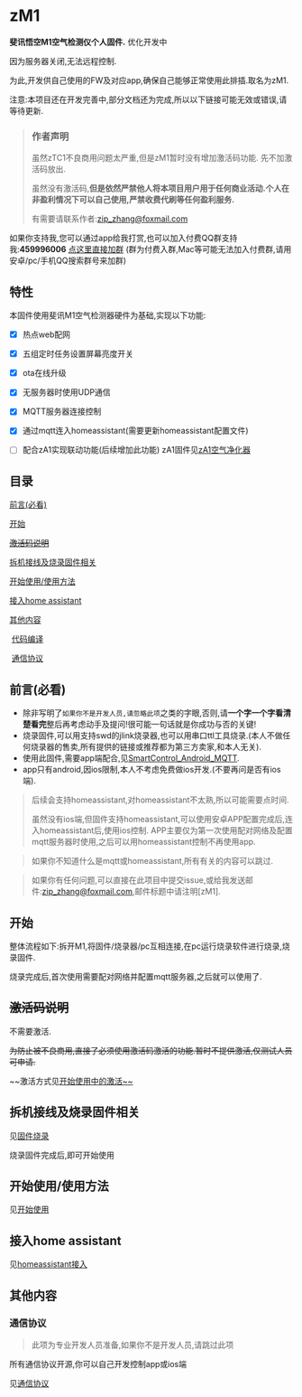 # zM1

**斐讯悟空M1空气检测仪个人固件.** 优化开发中

因为服务器关闭,无法远程控制.

为此,开发供自己使用的FW及对应app,确保自己能够正常使用此排插.取名为zM1.



注意:本项目还在开发完善中,部分文档还为完成,所以以下链接可能无效或错误,请等待更新.



> ### 作者声明
>
> 虽然zTC1不良商用问题太严重,但是zM1暂时没有增加激活码功能. 先不加激活码放出.
>
> 虽然没有激活码,**但是依然严禁他人将本项目用户用于任何商业活动.个人在非盈利情况下可以自己使用,严禁收费代刷等任何盈利服务.**
>
> 有需要请联系作者:zip_zhang@foxmail.com



如果你支持我,您可以通过app给我打赏,也可以加入付费QQ群支持我:**459996006**  [点这里直接加群](//shang.qq.com/wpa/qunwpa?idkey=9104eabd6131d856b527ad89636fc603eb745a5d047e8b45d183165c8e607e59)  (群为付费入群,Mac等可能无法加入付费群,请用安卓/pc/手机QQ搜索群号来加群)



## 特性

本固件使用斐讯M1空气检测器硬件为基础,实现以下功能:
- [x] 热点web配网

- [x] 五组定时任务设置屏幕亮度开关

- [x] ota在线升级

- [x] 无服务器时使用UDP通信

- [x] MQTT服务器连接控制

- [x] 通过mqtt连入homeassistant(需要更新homeassistant配置文件)

- [ ] 配合zA1实现联动功能(后续增加此功能) zA1固件见[zA1空气净化器](https://github.com/a2633063/zA1)

  



## 目录

[前言(必看)](#前言必看)

[开始](#开始)

~~[激活码说明](#激活码说明)~~

[拆机接线及烧录固件相关](#拆机接线及烧录固件相关)

[开始使用/使用方法](#开始使用/使用方法)

[接入home assistant](#接入home-assistant)

[其他内容](#其他内容)

​	[代码编译](#代码编译)

​	[通信协议](#通信协议)





## 前言(必看)

- 除非写明了`如果你不是开发人员,请忽略此项`之类的字眼,否则,请**一个字一个字看清楚看完**整后再考虑动手及提问!很可能一句话就是你成功与否的关键!
- 烧录固件,可以用支持swd的jlink烧录器,也可以用串口ttl工具烧录.(本人不做任何烧录器的售卖,所有提供的链接或推荐都为第三方卖家,和本人无关).
- 使用此固件,需要app端配合,见[SmartControl_Android_MQTT](https://github.com/a2633063/SmartControl_Android_MQTT).
- app只有android,因ios限制,本人不考虑免费做ios开发.(不要再问是否有ios端).

> 后续会支持homeassistant,对homeassistant不太熟,所以可能需要点时间.
>
> 虽然没有ios端,但固件支持homeassistant,可以使用安卓APP配置完成后,连入homeassistant后,使用ios控制. APP主要仅为第一次使用配对网络及配置mqtt服务器时使用,之后可以用homeassistant控制不再使用app.

> 如果你不知道什么是mqtt或homeassistant,所有有关的内容可以跳过.

> 如果你有任何问题,可以直接在此项目中提交issue,或给我发送邮件:zip_zhang@foxmail.com,邮件标题中请注明[zM1].





## 开始

整体流程如下:拆开M1,将固件/烧录器/pc互相连接,在pc运行烧录软件进行烧录,烧录固件.

烧录完成后,首次使用需要配对网络并配置mqtt服务器,之后就可以使用了.



## ~~激活码说明~~

不需要激活.

~~为防止被不良商用,直接了必须使用激活码激活的功能.暂时不提供激活,仅测试人员可申请.~~

~~激活方式见[开始使用中的激活~~](https://github.com/a2633063/zM1/wiki/开始使用#激活)

## 拆机接线及烧录固件相关

见[固件烧录](https://github.com/a2633063/zM1/wiki/固件烧录)

烧录固件完成后,即可开始使用



## 开始使用/使用方法

见[开始使用](https://github.com/a2633063/zM1/wiki/开始使用)



## 接入home assistant

见[homeassistant接入](https://github.com/a2633063/zM1/wiki/homeassistant接入)



## 其他内容

### 通信协议

> 此项为专业开发人员准备,如果你不是开发人员,请跳过此项

所有通信协议开源,你可以自己开发控制app或ios端

见[通信协议](https://github.com/a2633063/zM1/wiki/通信协议)




